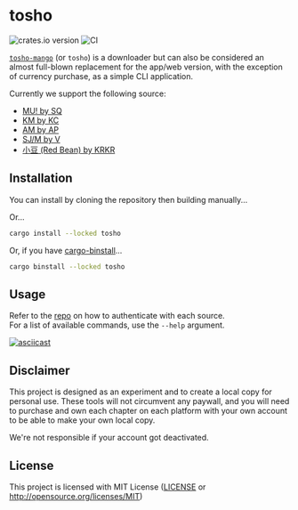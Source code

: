 # tosho

![crates.io version](https://img.shields.io/crates/v/tosho) ![CI](https://github.com/noaione/tosho-mango/actions/workflows/ci.yml/badge.svg)

[`tosho-mango`](tosho) (or `tosho`) is a downloader but can also be considered an almost full-blown replacement for the app/web version, with the exception of currency purchase, as a simple CLI application.

Currently we support the following source:
- [MU! by SQ](https://crates.io/crates/tosho-musq)
- [KM by KC](https://crates.io/crates/tosho-kmkc)
- [AM by AP](https://crates.io/crates/tosho-amap)
- [SJ/M by V](https://crates.io/crates/tosho-sjv)
- [小豆 (Red Bean) by KRKR](https://crates.io/crates/tosho-rbean)

## Installation

You can install by cloning the repository then building manually...

Or...

```bash
cargo install --locked tosho
```

Or, if you have [cargo-binstall](https://github.com/cargo-bins/cargo-binstall)...

```bash
cargo binstall --locked tosho
```

## Usage

Refer to the [repo](tosho) on how to authenticate with each source.<br />
For a list of available commands, use the `--help` argument.

[![asciicast](https://asciinema.org/a/636303.svg)](https://asciinema.org/a/636303)

## Disclaimer

This project is designed as an experiment and to create a local copy for personal use. These tools will not circumvent any paywall, and you will need to purchase and own each chapter on each platform with your own account to be able to make your own local copy.

We're not responsible if your account got deactivated.

## License

This project is licensed with MIT License ([LICENSE](https://github.com/noaione/tosho-mango/blob/master/LICENSE) or http://opensource.org/licenses/MIT)

[tosho]: https://github.com/noaione/tosho-mango